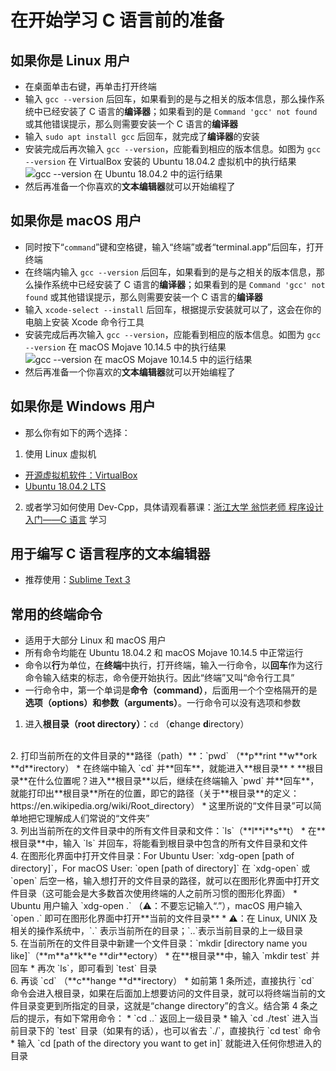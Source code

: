 # 在开始学习 C 语言前的准备

## 如果你是 Linux 用户
* 在桌面单击右键，再单击打开终端
* 输入 `gcc --version` 后回车，如果看到的是与之相关的版本信息，那么操作系统中已经安装了 C 语言的**编译器**；如果看到的是 `Command 'gcc' not found` 或其他错误提示，那么则需要安装一个 C 语言的**编译器**
* 输入 `sudo apt install gcc` 后回车，就完成了**编译器**的安装
* 安装完成后再次输入 `gcc --version`，应能看到相应的版本信息。如图为 `gcc --version` 在 VirtualBox 安装的 Ubuntu 18.04.2 虚拟机中的执行结果
![`gcc --version` 在 Ubuntu 18.04.2 中的运行结果](https://github.com/wangyunduo/Intro-to-C/blob/master/Lecture%200/figures/ubuntu_gcc_version.png)
* 然后再准备一个你喜欢的**文本编辑器**就可以开始编程了

## 如果你是 macOS 用户
* 同时按下“`command`”键和空格键，输入“终端”或者“terminal.app”后回车，打开终端
* 在终端内输入 `gcc --version` 后回车，如果看到的是与之相关的版本信息，那么操作系统中已经安装了 C 语言的**编译器**；如果看到的是 `Command 'gcc' not found` 或其他错误提示，那么则需要安装一个 C 语言的**编译器**
* 输入 `xcode-select --install` 后回车，根据提示安装就可以了，这会在你的电脑上安装 Xcode 命令行工具
* 安装完成后再次输入 `gcc --version`，应能看到相应的版本信息。如图为 `gcc --version` 在 macOS Mojave 10.14.5 中的执行结果
![`gcc --version` 在 macOS Mojave 10.14.5 中的运行结果](https://github.com/wangyunduo/Intro-to-C/blob/master/Lecture%200/figures/macOS_gcc_version.png)
* 然后再准备一个你喜欢的**文本编辑器**就可以开始编程了

## 如果你是 Windows 用户
* 那么你有如下的两个选择：

1. 使用 Linux 虚拟机
  * [开源虚拟机软件：VirtualBox](https://www.virtualbox.org/wiki/Downloads)
  * [Ubuntu 18.04.2 LTS](https://ubuntu.com/download/desktop)

2. 或者学习如何使用 Dev-Cpp，具体请观看慕课：[浙江大学 翁恺老师 程序设计入门——C 语言](http://www.icourse163.org/course/ZJU-199001?tid=235001) 学习

## 用于编写 C 语言程序的**文本编辑器**
* 推荐使用：[Sublime Text 3](https://www.sublimetext.com/3)

## 常用的终端命令
* 适用于大部分 Linux 和 macOS 用户
* 所有命令均能在 Ubuntu 18.04.2 和 macOS Mojave 10.14.5 中正常运行
* 命令以**行**为单位，在**终端**中执行，打开终端，输入一行命令，以**回车**作为这行命令输入结束的标志，命令便开始执行。因此“终端”又叫“命令行工具”
* 一行命令中，第一个单词是**命令（command）**，后面用一个个空格隔开的是**选项（options）**和**参数（arguments）**。一行命令可以没有选项和参数

1. 进入**根目录（root directory）**：`cd` （**c**hange **d**irectory）
<br>
2. 打印当前所在的文件目录的**路径（path）**：`pwd` （**p**rint **w**ork **d**irectory）
  * 在终端中输入 `cd` 并**回车**，就能进入**根目录**
  * **根目录**在什么位置呢？进入**根目录**以后，继续在终端输入 `pwd` 并**回车**，就能打印出**根目录**所在的位置，即它的路径（关于**根目录**的定义：https://en.wikipedia.org/wiki/Root_directory）
  * 这里所说的“文件目录”可以简单地把它理解成人们常说的“文件夹”
<br>
3. 列出当前所在的文件目录中的所有文件目录和文件：`ls`（**l**i**s**t）
  * 在**根目录**中，输入 `ls` 并回车，将能看到根目录中包含的所有文件目录和文件
<br>
4. 在图形化界面中打开文件目录：For Ubuntu User: `xdg-open [path of directory]`，For macOS User: `open [path of directory]` 在 `xdg-open` 或 `open` 后空一格，输入想打开的文件目录的路径，就可以在图形化界面中打开文件目录（这可能会是大多数首次使用终端的人之前所习惯的图形化界面）
  * Ubuntu 用户输入 `xdg-open .` （⚠️：不要忘记输入“.”），macOS 用户输入 `open .` 即可在图形化界面中打开**当前的文件目录**
  * ⚠️：在 Linux, UNIX 及相关的操作系统中，`.` 表示当前所在的目录；`..`表示当前目录的上一级目录
<br>
5. 在当前所在的文件目录中新建一个文件目录：`mkdir [directory name you like]`（**m**a**k**e **dir**ectory）
  * 在**根目录**中，输入 `mkdir test` 并回车
  * 再次 `ls`，即可看到 `test` 目录
<br>
6. 再谈 `cd` （**c**hange **d**irectory）
  * 如前第 1 条所述，直接执行 `cd` 命令会进入根目录，如果在后面加上想要访问的文件目录，就可以将终端当前的文件目录变更到所指定的目录，这就是“change directory”的含义。结合第 4 条之后的提示，有如下常用命令：
  * `cd ..` 返回上一级目录
  * 输入 `cd ./test` 进入当前目录下的 `test` 目录（如果有的话），也可以省去 `./`，直接执行 `cd test` 命令
  * 输入 `cd [path of the directory you want to get in]` 就能进入任何你想进入的目录
